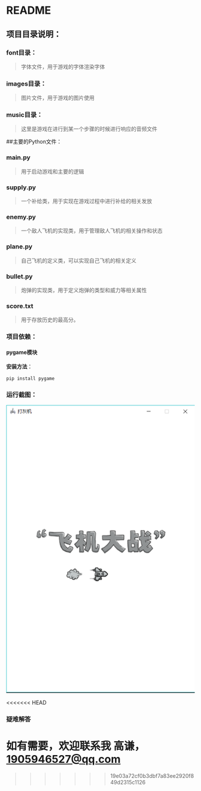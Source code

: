 # README
## 项目目录说明：
### font目录：

> 字体文件，用于游戏的字体渲染字体

### images目录：

> 图片文件，用于游戏的图片使用

### music目录：

> 这里是游戏在进行到某一个步骤的时候进行响应的音频文件

##主要的Python文件：
### main.py 

> 用于启动游戏和主要的逻辑

### supply.py

> 一个补给类，用于实现在游戏过程中进行补给的相关发放

### enemy.py

> 一个敌人飞机的实现类，用于管理敌人飞机的相关操作和状态

### plane.py

> 自己飞机的定义类，可以实现自己飞机的相关定义

### bullet.py

> 炮弹的实现类，用于定义炮弹的类型和威力等相关属性

### score.txt

> 用于存放历史的最高分。

### 项目依赖：
#### **pygame模块**
**安装方法**：

    pip install pygame
### 运行截图：
![此处输入图片的描述][1]

  [1]: https://github.com/qianqianjun/Plane-Fighting/raw/master/images/preview.png
<<<<<<< HEAD
  
### 疑难解答
如有需要，欢迎联系我
高谦，1905946527@qq.com
=======
>>>>>>> 19e03a72cf0b3dbf7a83ee2920f849d2315c1126
